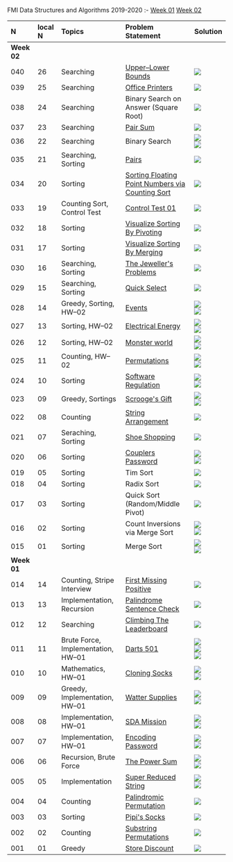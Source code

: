 FMI Data Structures and Algorithms 2019-2020
:-
[Week 01](#fmi-week-01)
[Week 02](#fmi-week-02)

N|local N|Topics|Problem Statement|Solution|
:-|:-|:-|:-|:-
[<a name="fmi-week-02">**Week 02**</a>](#fmi-week-02)|||
040|26|Searching|[Upper–Lower Bounds](https://github.com/andy489/Data_Structures_and_Algorithms/blob/master/1%20%E2%80%93%20FMI%20Data%20Structures%20%26%20Algorithms/02-week/02%E2%80%9326%20Upper%E2%80%93lower%20bound.pdf)|[![](https://img.shields.io/badge/Solution-C%2B%2B-red)](https://github.com/andy489/Data_Structures_and_Algorithms/blob/master/1%20%E2%80%93%20FMI%20Data%20Structures%20%26%20Algorithms/02-week/02%E2%80%9326%20Upper%E2%80%93lower%20bound.cpp)
039|25|Searching|[Office Printers](https://github.com/andy489/Data_Structures_and_Algorithms/blob/master/1%20%E2%80%93%20FMI%20Data%20Structures%20%26%20Algorithms/02-week/02%E2%80%9325%20Office%20printers.pdf)|[![](https://img.shields.io/badge/Solution-C%2B%2B-red)](https://github.com/andy489/Data_Structures_and_Algorithms/blob/master/1%20%E2%80%93%20FMI%20Data%20Structures%20%26%20Algorithms/02-week/02%E2%80%9325%20Office%20printers.cpp)
038|24|Searching|Binary Search on Answer (Square Root)|[![](https://img.shields.io/badge/Solution-C%2B%2B-red)](https://github.com/andy489/Data_Structures_and_Algorithms/blob/master/1%20%E2%80%93%20FMI%20Data%20Structures%20%26%20Algorithms/02-week/02%E2%80%9324%20Sqrt%20(binary%20search).cpp)
037|23|Searching|[Pair Sum](https://github.com/andy489/Data_Structures_and_Algorithms/blob/master/1%20%E2%80%93%20FMI%20Data%20Structures%20%26%20Algorithms/02-week/02%E2%80%9323%20Pair%20sum.pdf)|[![](https://img.shields.io/badge/Solution-C%2B%2B-red)](https://github.com/andy489/Data_Structures_and_Algorithms/blob/master/1%20%E2%80%93%20FMI%20Data%20Structures%20%26%20Algorithms/02-week/02%E2%80%9323%20Pair%20sum.cpp)
036|22|Searching|Binary Search|[![](https://img.shields.io/badge/Solution%E2%80%931%20(most%20left%2Fright)-C%2B%2B-red)](https://github.com/andy489/Data_Structures_and_Algorithms/blob/master/1%20%E2%80%93%20FMI%20Data%20Structures%20%26%20Algorithms/02-week/02%E2%80%9322%20Binary%20search%20(left%E2%80%93right%20most).cpp)<br>[![](https://img.shields.io/badge/Solution%E2%80%932%20(recursive)-C%2B%2B-red)](https://github.com/andy489/Data_Structures_and_Algorithms/blob/master/1%20%E2%80%93%20FMI%20Data%20Structures%20%26%20Algorithms/02-week/02%E2%80%9322%20Binary%20search%20(recursive).cpp)
035|21|Searching, Sorting|[Pairs](https://github.com/andy489/Data_Structures_and_Algorithms/blob/master/1%20%E2%80%93%20FMI%20Data%20Structures%20%26%20Algorithms/02-week/02%E2%80%9321%20Pairs.pdf)|[![](https://img.shields.io/badge/Solution-C%2B%2B-red)](https://github.com/andy489/Data_Structures_and_Algorithms/blob/master/1%20%E2%80%93%20FMI%20Data%20Structures%20%26%20Algorithms/02-week/02%E2%80%9321%20Pairs.cpp)
034|20|Sorting|[Sorting Floating Point Numbers via Counting Sort](https://github.com/andy489/Data_Structures_and_Algorithms/blob/master/1%20%E2%80%93%20FMI%20Data%20Structures%20%26%20Algorithms/02-week/02%E2%80%9320%20Counting%20sort%20(float).pdf)|[![](https://img.shields.io/badge/Solution-C%2B%2B-red)](https://github.com/andy489/Data_Structures_and_Algorithms/blob/master/1%20%E2%80%93%20FMI%20Data%20Structures%20%26%20Algorithms/02-week/02%E2%80%9320%20Counting%20sort%20(float).cpp)
033|19|Counting Sort, Control Test|[Control Test 01](https://github.com/andy489/Data_Structures_and_Algorithms/blob/master/1%20%E2%80%93%20FMI%20Data%20Structures%20%26%20Algorithms/02-week/02%E2%80%9319%20Control%20test%2001.pdf)|[![](https://img.shields.io/badge/Solution-C%2B%2B-red)](https://github.com/andy489/Data_Structures_and_Algorithms/blob/master/1%20%E2%80%93%20FMI%20Data%20Structures%20%26%20Algorithms/02-week/02%E2%80%9319%20Control%20test%2001.cpp)
032|18|Sorting|[Visualize Sorting By Pivoting](https://github.com/andy489/Data_Structures_and_Algorithms/blob/master/1%20%E2%80%93%20FMI%20Data%20Structures%20%26%20Algorithms/02-week/02%E2%80%9318%20Visualise%20sorting%20by%20pivoting.pdf)|[![](https://img.shields.io/badge/Solution-C%2B%2B-red)](https://github.com/andy489/Data_Structures_and_Algorithms/blob/master/1%20%E2%80%93%20FMI%20Data%20Structures%20%26%20Algorithms/02-week/02%E2%80%9318%20Visualise%20sorting%20by%20pivoting.cpp)
031|17|Sorting|[Visualize Sorting By Merging](https://github.com/andy489/Data_Structures_and_Algorithms/blob/master/1%20%E2%80%93%20FMI%20Data%20Structures%20%26%20Algorithms/02-week/02%E2%80%9317%20Visualise%20sorting%20by%20merging.pdf)|[![](https://img.shields.io/badge/Solution-C%2B%2B-red)](https://github.com/andy489/Data_Structures_and_Algorithms/blob/master/1%20%E2%80%93%20FMI%20Data%20Structures%20%26%20Algorithms/02-week/02%E2%80%9317%20Visualise%20sorting%20by%20merging.cpp)
030|16|Searching, Sorting|[The Jeweller's Problems](https://github.com/andy489/Data_Structures_and_Algorithms/blob/master/1%20%E2%80%93%20FMI%20Data%20Structures%20%26%20Algorithms/02-week/02%E2%80%9316%20The%20jeweller's%20problems.pdf)|[![](https://img.shields.io/badge/Solution-C%2B%2B-red)](https://github.com/andy489/Data_Structures_and_Algorithms/blob/master/1%20%E2%80%93%20FMI%20Data%20Structures%20%26%20Algorithms/02-week/02%E2%80%9316%20The%20jeweller's%20problems.cpp)
029|15|Searching, Sorting|[Quick Select](https://github.com/andy489/Data_Structures_and_Algorithms/blob/master/1%20%E2%80%93%20FMI%20Data%20Structures%20%26%20Algorithms/02-week/02%E2%80%9315%20Quick%20select.pdf)|[![](https://img.shields.io/badge/Solution-C%2B%2B-red)](https://github.com/andy489/Data_Structures_and_Algorithms/blob/master/1%20%E2%80%93%20FMI%20Data%20Structures%20%26%20Algorithms/02-week/02%E2%80%9315%20Quick%20select.cpp)
028|14|Greedy, Sorting, HW–02|[Events](https://github.com/andy489/Data_Structures_and_Algorithms/blob/master/1%20%E2%80%93%20FMI%20Data%20Structures%20%26%20Algorithms/02-week/02%E2%80%9314%20Events.pdf)|[![](https://img.shields.io/badge/Solution%E2%80%931-C%2B%2B-red)](https://github.com/andy489/Data_Structures_and_Algorithms/blob/master/1%20%E2%80%93%20FMI%20Data%20Structures%20%26%20Algorithms/02-week/02%E2%80%9314%20Events%E2%80%931.cpp)<br>[![](https://img.shields.io/badge/Solution–2-C%2B%2B-red)](https://github.com/andy489/Data_Structures_and_Algorithms/blob/master/1%20%E2%80%93%20FMI%20Data%20Structures%20%26%20Algorithms/02-week/02%E2%80%9314%20Events%E2%80%932.cpp)
027|13|Sorting, HW–02|[Electrical Energy](https://github.com/andy489/Data_Structures_and_Algorithms/blob/master/1%20%E2%80%93%20FMI%20Data%20Structures%20%26%20Algorithms/02-week/02%E2%80%9313%20Electrical%20energy.pdf)|[![](https://img.shields.io/badge/Solution–1-C%2B%2B-red)](https://github.com/andy489/Data_Structures_and_Algorithms/blob/master/1%20%E2%80%93%20FMI%20Data%20Structures%20%26%20Algorithms/02-week/02%E2%80%9313%20Electrical%20energy%E2%80%931.cpp)<br>[![](https://img.shields.io/badge/Solution–2-C%2B%2B-red)](https://github.com/andy489/Data_Structures_and_Algorithms/blob/master/1%20%E2%80%93%20FMI%20Data%20Structures%20%26%20Algorithms/02-week/02%E2%80%9313%20Electrical%20energy%E2%80%932.cpp)
026|12|Sorting, HW–02|[Monster world](https://github.com/andy489/Data_Structures_and_Algorithms/blob/master/1%20%E2%80%93%20FMI%20Data%20Structures%20%26%20Algorithms/02-week/02%E2%80%9312%20Monster%20world.pdf)|[![](https://img.shields.io/badge/Solution–1-C%2B%2B-red)](https://github.com/andy489/Data_Structures_and_Algorithms/blob/master/1%20%E2%80%93%20FMI%20Data%20Structures%20&%20Algorithms/02-week/02%E2%80%9312%20Monster%20world%E2%80%931.cpp)<br>[![](https://img.shields.io/badge/Solution–2-C%2B%2B-red)](https://github.com/andy489/Data_Structures_and_Algorithms/blob/master/1%20%E2%80%93%20FMI%20Data%20Structures%20%26%20Algorithms/02-week/02%E2%80%9312%20Monster%20world%E2%80%932.cpp)
025|11|Counting, HW–02|[Permutations](https://github.com/andy489/Data_Structures_and_Algorithms/blob/master/1%20%E2%80%93%20FMI%20Data%20Structures%20%26%20Algorithms/02-week/02%E2%80%9311%20Permutations.pdf)|[![](https://img.shields.io/badge/Solution–1-C%2B%2B-red)](https://github.com/andy489/Data_Structures_and_Algorithms/blob/master/1%20%E2%80%93%20FMI%20Data%20Structures%20%26%20Algorithms/02-week/02%E2%80%9311%20Permutations%E2%80%931.cpp)<br>[![](https://img.shields.io/badge/Solution–2-C%2B%2B-red)](https://github.com/andy489/Data_Structures_and_Algorithms/blob/master/1%20%E2%80%93%20FMI%20Data%20Structures%20%26%20Algorithms/02-week/02%E2%80%9311%20Permutations%E2%80%932.cpp)
024|10|Sorting|[Software Regulation](https://github.com/andy489/Data_Structures_and_Algorithms/blob/master/1%20%E2%80%93%20FMI%20Data%20Structures%20%26%20Algorithms/02-week/02%E2%80%9310%20Software%20regulation.pdf)|[![](https://img.shields.io/badge/Solution%E2%80%931%20(slow)-C%2B%2B-red)](https://github.com/andy489/Data_Structures_and_Algorithms/blob/master/1%20%E2%80%93%20FMI%20Data%20Structures%20&%20Algorithms/02-week/02%E2%80%9310%20Software%20regulation%E2%80%931%20(slow).cpp)<br>[![](https://img.shields.io/badge/Solution%E2%80%931%20(fast)-C%2B%2B-red)](https://github.com/andy489/Data_Structures_and_Algorithms/blob/master/1%20%E2%80%93%20FMI%20Data%20Structures%20&%20Algorithms/02-week/02%E2%80%9310%20Software%20regulation-2%20(fast).cpp)
023|09|Greedy, Sortings|[Scrooge's Gift](https://github.com/andy489/Data_Structures_and_Algorithms/blob/master/1%20%E2%80%93%20FMI%20Data%20Structures%20%26%20Algorithms/02-week/02%E2%80%9309%20Scrooge's%20gift.pdf)|[![](https://img.shields.io/badge/Solution–1-C%2B%2B-red)](https://github.com/andy489/Data_Structures_and_Algorithms/blob/master/1%20%E2%80%93%20FMI%20Data%20Structures%20%26%20Algorithms/02-week/02%E2%80%9309%20Scrooge's%20gift%E2%80%931.cpp)<br>[![](https://img.shields.io/badge/Solution–2-C%2B%2B-red)](https://github.com/andy489/Data_Structures_and_Algorithms/blob/master/1%20%E2%80%93%20FMI%20Data%20Structures%20%26%20Algorithms/02-week/02%E2%80%9309%20Scrooge's%20gift%E2%80%932.cpp)
022|08|Counting|[String Arrangement](https://github.com/andy489/Data_Structures_and_Algorithms/blob/master/1%20%E2%80%93%20FMI%20Data%20Structures%20%26%20Algorithms/02-week/02%E2%80%9308%20String%20arrangement.pdf)|[![](https://img.shields.io/badge/Solution-C%2B%2B-red)](https://github.com/andy489/Data_Structures_and_Algorithms/blob/master/1%20%E2%80%93%20FMI%20Data%20Structures%20%26%20Algorithms/02-week/02%E2%80%9308%20String%20arrangement.cpp)
021|07|Seraching, Sorting|[Shoe Shopping](https://github.com/andy489/Data_Structures_and_Algorithms/blob/master/1%20%E2%80%93%20FMI%20Data%20Structures%20%26%20Algorithms/02-week/02%E2%80%9307%20Shoe%20shopping.pdf)|[![](https://img.shields.io/badge/Solution-C%2B%2B-red)](https://github.com/andy489/Data_Structures_and_Algorithms/blob/master/1%20%E2%80%93%20FMI%20Data%20Structures%20%26%20Algorithms/02-week/02%E2%80%9307%20Shoe%20shoppig.cpp)
020|06|Sorting|[Couplers Password](https://github.com/andy489/Data_Structures_and_Algorithms/blob/master/1%20%E2%80%93%20FMI%20Data%20Structures%20%26%20Algorithms/02-week/02%E2%80%9306%20Couples%20password.pdf)|[![](https://img.shields.io/badge/Solution–1-C%2B%2B-red)](https://github.com/andy489/Data_Structures_and_Algorithms/blob/master/1%20%E2%80%93%20FMI%20Data%20Structures%20%26%20Algorithms/02-week/02%E2%80%9306%20Couplers%20password%E2%80%931.cpp)<br>[![](https://img.shields.io/badge/Solution%E2%80%932%20(short)-C%2B%2B-red)](https://github.com/andy489/Data_Structures_and_Algorithms/blob/master/1%20%E2%80%93%20FMI%20Data%20Structures%20&%20Algorithms/02-week/02%E2%80%9306%20Couplers%20password%E2%80%932.cpp)
019|05|Sorting|Tim Sort|[![](https://img.shields.io/badge/Solution-C%2B%2B-red)](https://github.com/andy489/Data_Structures_and_Algorithms/blob/master/1%20%E2%80%93%20FMI%20Data%20Structures%20%26%20Algorithms/02-week/02%E2%80%9305%20Tim%20sort.cpp)
018|04|Sorting|Radix Sort|[![](https://img.shields.io/badge/Solution-C%2B%2B-red)](https://github.com/andy489/Data_Structures_and_Algorithms/blob/master/1%20%E2%80%93%20FMI%20Data%20Structures%20%26%20Algorithms/02-week/02%E2%80%9304%20Radix%20sort.cpp)
017|03|Sorting|Quick Sort (Random/Middle Pivot)|[![](https://img.shields.io/badge/Solution-C%2B%2B-red)](https://github.com/andy489/Data_Structures_and_Algorithms/blob/master/1%20%E2%80%93%20FMI%20Data%20Structures%20%26%20Algorithms/02-week/02%E2%80%9304%20Quick%20sort%20(random%20or%20middle%20pivot).cpp)
016|02|Sorting|Count Inversions via Merge Sort|[![](https://img.shields.io/badge/Solution–1-C%2B%2B-red)](https://github.com/andy489/Data_Structures_and_Algorithms/blob/master/1%20%E2%80%93%20FMI%20Data%20Structures%20%26%20Algorithms/02-week/02%E2%80%9303%20Count%20inversions%20with%20merge%20sort%E2%80%931.cpp)<br>[![](https://img.shields.io/badge/Solution–2-C%2B%2B-red)](https://github.com/andy489/Data_Structures_and_Algorithms/blob/master/1%20%E2%80%93%20FMI%20Data%20Structures%20%26%20Algorithms/02-week/02%E2%80%9303%20Count%20inversions%20with%20merge%20sort%E2%80%932.cpp)
015|01|Sorting|Merge Sort|[![](https://img.shields.io/badge/Solution%E2%80%931%20(classic)-C%2B%2B-red)](https://github.com/andy489/Data_Structures_and_Algorithms/blob/master/1%20%E2%80%93%20FMI%20Data%20Structures%20%26%20Algorithms/02-week/02%E2%80%9301%20Merge%20sort%E2%80%931.cpp)<br>[![](https://img.shields.io/badge/Solution%E2%80%932%20(short)-C%2B%2B-red)](https://github.com/andy489/Data_Structures_and_Algorithms/blob/master/1%20%E2%80%93%20FMI%20Data%20Structures%20%26%20Algorithms/02-week/02%E2%80%9301%20Merge%20sort%E2%80%932.cpp)
[<a name="fmi-week-01">**Week 01**</a>](#fmi-week-01)|||
014|14|Counting, Stripe Interview|[First Missing Positive](https://github.com/andy489/Data_Structures_and_Algorithms/blob/master/1%20%E2%80%93%20FMI%20Data%20Structures%20%26%20Algorithms/01%E2%80%93week/01%E2%80%9314%20First%20Missing%20Positive.pdf)|[![](https://img.shields.io/badge/Solution-C%2B%2B-red)](https://github.com/andy489/Data_Structures_and_Algorithms/blob/master/1%20%E2%80%93%20FMI%20Data%20Structures%20&%20Algorithms/01%E2%80%93week/01%E2%80%9314%20First%20Missing%20Positive.cpp)
013|13|Implementation, Recursion|[Palindrome Sentence Check](https://github.com/andy489/Data_Structures_and_Algorithms/blob/master/1%20%E2%80%93%20FMI%20Data%20Structures%20%26%20Algorithms/01%E2%80%93week/01%E2%80%9313%20Palindrome%20sentence%20check.pdf)|[![](https://img.shields.io/badge/Solution-C%2B%2B-red)](https://github.com/andy489/Data_Structures_and_Algorithms/blob/master/1%20%E2%80%93%20FMI%20Data%20Structures%20%26%20Algorithms/01%E2%80%93week/01%E2%80%9313%20Palindrome%20sentence%20check.cpp)
012|12|Searching|[Climbing The Leaderboard](https://github.com/andy489/Data_Structures_and_Algorithms/blob/master/1%20%E2%80%93%20FMI%20Data%20Structures%20%26%20Algorithms/01%E2%80%93week/01%E2%80%9312%20Climbing%20the%20leaderboard.pdf)|[![](https://img.shields.io/badge/Solution-C%2B%2B-red)](https://github.com/andy489/Data_Structures_and_Algorithms/blob/master/1%20%E2%80%93%20FMI%20Data%20Structures%20&%20Algorithms/01%E2%80%93week/01%E2%80%9312%20Climbing%20the%20leaderboard%20(bin%20search).cpp)
011|11|Brute Force, Implementation, HW–01|[Darts 501](https://github.com/andy489/Data_Structures_and_Algorithms/blob/master/1%20%E2%80%93%20FMI%20Data%20Structures%20%26%20Algorithms/01%E2%80%93week/01%E2%80%9311%20Darts%20501.pdf)|[![](https://img.shields.io/badge/Solution–1-C%2B%2B-red)](https://github.com/andy489/Data_Structures_and_Algorithms/blob/master/1%20%E2%80%93%20FMI%20Data%20Structures%20&%20Algorithms/01%E2%80%93week/01%E2%80%9311%20Darts%20501%E2%80%931.cpp)<br>[![](https://img.shields.io/badge/Solution–2-C%2B%2B-red)](https://github.com/andy489/Data_Structures_and_Algorithms/blob/master/1%20%E2%80%93%20FMI%20Data%20Structures%20&%20Algorithms/01%E2%80%93week/01%E2%80%9311%20Darts%20501%E2%80%932.cpp)<br>[![](https://img.shields.io/badge/Solution%E2%80%933%20(recursive)-C%2B%2B-red)](https://github.com/andy489/Data_Structures_and_Algorithms/blob/master/1%20%E2%80%93%20FMI%20Data%20Structures%20&%20Algorithms/01%E2%80%93week/01%E2%80%9311%20Darts%20501%E2%80%933%20(recursive).cpp)
010|10|Mathematics, HW–01|[Cloning Socks](https://github.com/andy489/Data_Structures_and_Algorithms/blob/master/1%20%E2%80%93%20FMI%20Data%20Structures%20%26%20Algorithms/01%E2%80%93week/01%E2%80%9310%20Cloning%20socks.pdf)|[![](https://img.shields.io/badge/Solution%E2%80%931%20(induction)-C%2B%2B-red)](https://github.com/andy489/Data_Structures_and_Algorithms/blob/master/1%20%E2%80%93%20FMI%20Data%20Structures%20&%20Algorithms/01%E2%80%93week/01%E2%80%9310%20Cloning%20socks%E2%80%931%20(induction).cpp)<br>[![](https://img.shields.io/badge/Solution%E2%80%932%20(formula)-C%2B%2B-red)](https://github.com/andy489/Data_Structures_and_Algorithms/blob/master/1%20%E2%80%93%20FMI%20Data%20Structures%20&%20Algorithms/01%E2%80%93week/01%E2%80%9310%20Cloning%20socks%E2%80%932%20(formula).cpp)
009|09|Greedy, Implementation, HW–01|[Watter Supplies](https://github.com/andy489/Data_Structures_and_Algorithms/blob/master/1%20%E2%80%93%20FMI%20Data%20Structures%20%26%20Algorithms/01%E2%80%93week/01%E2%80%9309%20Water%20supplies.pdf)|[![](https://img.shields.io/badge/Solution–1-C%2B%2B-red)](https://github.com/andy489/Data_Structures_and_Algorithms/blob/master/1%20%E2%80%93%20FMI%20Data%20Structures%20&%20Algorithms/01%E2%80%93week/01%E2%80%9309%20Water%20supplies%E2%80%931.cpp)<br>[![](https://img.shields.io/badge/Solution%E2%80%932-C%2B%2B-red)](https://github.com/andy489/Data_Structures_and_Algorithms/blob/master/1%20%E2%80%93%20FMI%20Data%20Structures%20&%20Algorithms/01%E2%80%93week/01%E2%80%9309%20Water%20supplies%E2%80%932.cpp)
008|08|Implementation, HW–01|[SDA Mission](https://github.com/andy489/Data_Structures_and_Algorithms/blob/master/1%20%E2%80%93%20FMI%20Data%20Structures%20%26%20Algorithms/01%E2%80%93week/01%E2%80%9308%20SDA%20mission.pdf)|[![](https://img.shields.io/badge/Solution–1-C%2B%2B-red)](https://github.com/andy489/Data_Structures_and_Algorithms/blob/master/1%20%E2%80%93%20FMI%20Data%20Structures%20%26%20Algorithms/01%E2%80%93week/01%E2%80%9308%20SDA%20mission%E2%80%931.cpp)<br>[![](https://img.shields.io/badge/Solution–2-C%2B%2B-red)](https://github.com/andy489/Data_Structures_and_Algorithms/blob/master/1%20%E2%80%93%20FMI%20Data%20Structures%20&%20Algorithms/01%E2%80%93week/01%E2%80%9308%20SDA%20mission%E2%80%932.cpp)
007|07|Implementation, HW–01|[Encoding Password](https://github.com/andy489/Data_Structures_and_Algorithms/blob/master/1%20%E2%80%93%20FMI%20Data%20Structures%20%26%20Algorithms/01%E2%80%93week/01%E2%80%9307%20Encoding%20password.pdf)|[![](https://img.shields.io/badge/Solution–1-C%2B%2B-red)](https://github.com/andy489/Data_Structures_and_Algorithms/blob/master/1%20%E2%80%93%20FMI%20Data%20Structures%20&%20Algorithms/01%E2%80%93week/01%E2%80%9307%20Encoding%20password%E2%80%931.cpp)<br>[![](https://img.shields.io/badge/Solution–2-C%2B%2B-red)](https://github.com/andy489/Data_Structures_and_Algorithms/blob/master/1%20%E2%80%93%20FMI%20Data%20Structures%20&%20Algorithms/01%E2%80%93week/01%E2%80%9307%20Encoding%20password%E2%80%932.cpp)
006|06|Recursion, Brute Force|[The Power Sum](https://github.com/andy489/Data_Structures_and_Algorithms/blob/master/1%20%E2%80%93%20FMI%20Data%20Structures%20%26%20Algorithms/01%E2%80%93week/01%E2%80%9306%20The%20power%20sum.pdf)|[![](https://img.shields.io/badge/Solution%E2%80%931%20(recursive)-C%2B%2B-red)](https://github.com/andy489/Data_Structures_and_Algorithms/blob/master/1%20%E2%80%93%20FMI%20Data%20Structures%20%26%20Algorithms/01%E2%80%93week/01%E2%80%9306%20The%20power%20sum%E2%80%931%20(recursive).cpp)<br>[![](https://img.shields.io/badge/Solution%E2%80%932%20(generate)-C%2B%2B-red)](https://github.com/andy489/Data_Structures_and_Algorithms/blob/master/1%20%E2%80%93%20FMI%20Data%20Structures%20%26%20Algorithms/01%E2%80%93week/01%E2%80%9306%20The%20power%20sum%E2%80%932%20(generate).cpp)
005|05|Implementation|[Super Reduced String](https://github.com/andy489/Data_Structures_and_Algorithms/blob/master/1%20%E2%80%93%20FMI%20Data%20Structures%20%26%20Algorithms/01%E2%80%93week/01%E2%80%9305%20Super%20reduced%20string.pdf)|[![](https://img.shields.io/badge/Solution%E2%80%931-C%2B%2B-red)](https://github.com/andy489/Data_Structures_and_Algorithms/blob/master/1%20%E2%80%93%20FMI%20Data%20Structures%20&%20Algorithms/01%E2%80%93week/01%E2%80%9305%20Super%20reduced%20string%E2%80%931.cpp)<br>[![](https://img.shields.io/badge/Solution%E2%80%932%20(fast)-C%2B%2B-red)](https://github.com/andy489/Data_Structures_and_Algorithms/blob/master/1%20%E2%80%93%20FMI%20Data%20Structures%20%26%20Algorithms/01%E2%80%93week/01%E2%80%9305%20Super%20reduced%20string%E2%80%932%20(fast).cpp)
004|04|Counting|[Palindromic Permutation](https://github.com/andy489/Data_Structures_and_Algorithms/blob/master/1%20%E2%80%93%20FMI%20Data%20Structures%20%26%20Algorithms/01%E2%80%93week/01%E2%80%9304%20Palindromic%20permutation.pdf)|[![](https://img.shields.io/badge/Solution-C%2B%2B-red)](https://github.com/andy489/Data_Structures_and_Algorithms/blob/master/1%20%E2%80%93%20FMI%20Data%20Structures%20%26%20Algorithms/01%E2%80%93week/01%E2%80%9304%20Palindromic%20permutation.cpp)
003|03|Sorting|[Pipi's Socks](https://github.com/andy489/Data_Structures_and_Algorithms/blob/master/1%20%E2%80%93%20FMI%20Data%20Structures%20%26%20Algorithms/01%E2%80%93week/01%E2%80%9303%20Pipi's%20socks.pdf)|[![](https://img.shields.io/badge/Solution-C%2B%2B-red)](https://github.com/andy489/Data_Structures_and_Algorithms/blob/master/1%20%E2%80%93%20FMI%20Data%20Structures%20%26%20Algorithms/01%E2%80%93week/01%E2%80%9303%20Pipi's%20socks.cpp)
002|02|Counting|[Substring Permutations](https://github.com/andy489/Data_Structures_and_Algorithms/blob/master/1%20%E2%80%93%20FMI%20Data%20Structures%20%26%20Algorithms/01%E2%80%93week/01%E2%80%9302%20Substring%20permutations.pdf)|[![](https://img.shields.io/badge/Solution-C%2B%2B-red)](https://github.com/andy489/Data_Structures_and_Algorithms/blob/master/1%20%E2%80%93%20FMI%20Data%20Structures%20%26%20Algorithms/01%E2%80%93week/01%E2%80%9302%20Substring%20permutations%20(counting).cpp)
001|01|Greedy|[Store Discount](https://github.com/andy489/Data_Structures_and_Algorithms/blob/master/1%20%E2%80%93%20FMI%20Data%20Structures%20%26%20Algorithms/01%E2%80%93week/01%E2%80%9301%20Store%20discount.pdf)|[![](https://img.shields.io/badge/Solution-C%2B%2B-red)](https://github.com/andy489/Data_Structures_and_Algorithms/blob/master/1%20%E2%80%93%20FMI%20Data%20Structures%20%26%20Algorithms/01%E2%80%93week/01%E2%80%9301%20Store%20discount%20(greedy).cpp)
